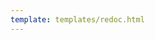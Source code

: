```yaml
---
template: templates/redoc.html
--- 
```


<redoc spec-url="../../apis/restapis/permission-management.yaml" theme='{{redoc_theme}}'></redoc>

